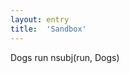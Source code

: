 ```yaml
---
layout: entry
title:  'Sandbox'
---
```

<div class="sdparse" id="simple-example-parse" tabs="yes">
Dogs run
nsubj(run, Dogs)
</div>
